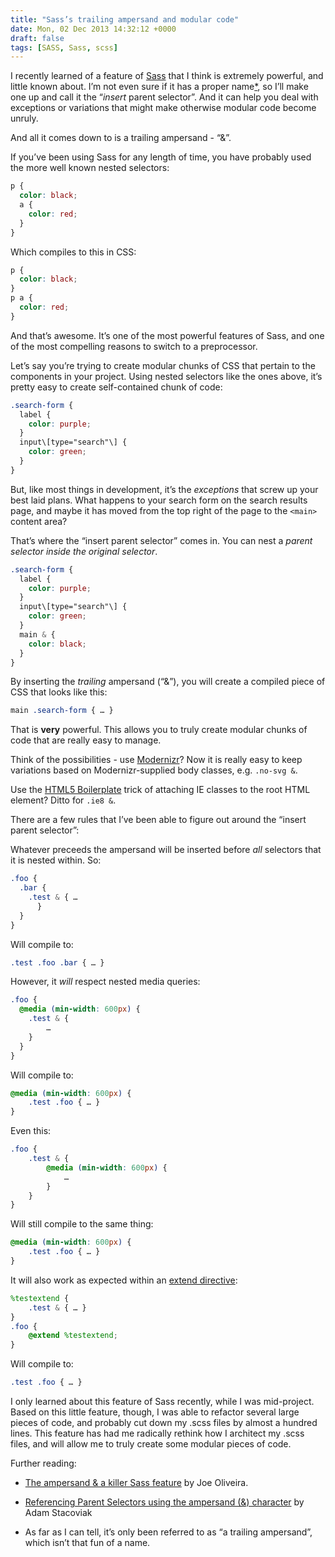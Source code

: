 ```yaml
---
title: "Sass’s trailing ampersand and modular code"
date: Mon, 02 Dec 2013 14:32:12 +0000
draft: false
tags: [SASS, Sass, scss]
---
```


I recently learned of a feature of [Sass](http://sass-lang.com) that I think is extremely powerful, and little known about. I’m not even sure if it has a proper name[\*](#footnote), so I’ll make one up and call it the “_insert_ parent selector”. And it can help you deal with exceptions or variations that might make otherwise modular code become unruly.

And all it comes down to is a trailing ampersand - “&”.

If you’ve been using Sass for any length of time, you have probably used the more well known nested selectors:

```scss
p {
  color: black;
  a {
    color: red;
  }
}
```

Which compiles to this in CSS:

```css
p {
  color: black;
}
p a {
  color: red;
}
```

And that’s awesome. It’s one of the most powerful features of Sass, and one of the most compelling reasons to switch to a preprocessor.

Let’s say you’re trying to create modular chunks of CSS that pertain to the components in your project. Using nested selectors like the ones above, it’s pretty easy to create self-contained chunk of code:

```scss
.search-form {
  label {
    color: purple;
  }
  input\[type="search"\] {
    color: green;
  }
}
```

But, like most things in development, it’s the _exceptions_ that screw up your best laid plans. What happens to your search form on the search results page, and maybe it has moved from the top right of the page to the `<main>` content area?

That’s where the “insert parent selector” comes in. You can nest a _parent selector inside the original selector_.

```scss
.search-form {
  label {
    color: purple;
  }
  input\[type="search"\] {
    color: green;
  }
  main & {
    color: black;
  }
}
```

By inserting the _trailing_ ampersand (“&”), you will create a compiled piece of CSS that looks like this:

```scss
main .search-form { … }
```

That is **very** powerful. This allows you to truly create modular chunks of code that are really easy to manage.

Think of the possibilities - use [Modernizr](http://modernizr.com)? Now it is really easy to keep variations based on Modernizr-supplied body classes, e.g. `.no-svg &`.

Use the [HTML5 Boilerplate](http://html5boilerplate.com) trick of attaching IE classes to the root HTML element? Ditto for `.ie8 &`.

There are a few rules that I’ve been able to figure out around the “insert parent selector”:

Whatever preceeds the ampersand will be inserted before _all_ selectors that it is nested within. So:

```scss
.foo {
  .bar {
    .test & { …
      }
  }
}
```

Will compile to:

```css
.test .foo .bar { … }
```

However, it _will_ respect nested media queries:

```scss
.foo {
  @media (min-width: 600px) {
    .test & {
        …
    }
  }
}
```

Will compile to:

```css
@media (min-width: 600px) {
    .test .foo { … }
}
```

Even this:

```scss
.foo {
    .test & {
        @media (min-width: 600px) {
            …
        }
    }
}
```

Will still compile to the same thing:

```css
@media (min-width: 600px) {
    .test .foo { … }
}
```

It will also work as expected within an [extend directive](http://sass-lang.com/documentation/file.SASS_REFERENCE.html#extend):

```scss
%testextend {
    .test & { … }
}
.foo {
    @extend %testextend;
}
```

Will compile to:

```css
.test .foo { … }
```

I only learned about this feature of Sass recently, while I was mid-project. Based on this little feature, though, I was able to refactor several large pieces of code, and probably cut down my .scss files by almost a hundred lines. This feature has had me radically rethink how I architect my .scss files, and will allow me to truly create some modular pieces of code.

Further reading:

- [The ampersand & a killer Sass feature](http://www.joeloliveira.com/2011/06/28/the-ampersand-a-killer-sass-feature/) by Joe Oliveira.
- [Referencing Parent Selectors using the ampersand (&) character](http://thesassway.com/intermediate/referencing-parent-selectors-using-ampersand) by Adam Stacoviak

- As far as I can tell, it’s only been referred to as “a trailing ampersand”, which isn’t that fun of a name.
